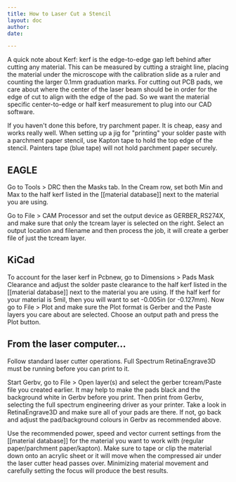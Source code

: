 ```yaml
---
title: How to Laser Cut a Stencil
layout: doc
author: 
date: 

---
```

A quick note about Kerf: kerf is the edge-to-edge gap left behind after cutting any material.  This can be measured by cutting a straight line, placing the material under the microscope with the calibration slide as a ruler and counting the larger 0.1mm graduation marks.  For cutting out PCB pads, we care about where the center of the laser beam should be in order for the edge of cut to align with the edge of the pad.  So we want the material specific center-to-edge or half kerf measurement to plug into our CAD software.

If you haven't done this before, try parchment paper.  It is cheap, easy and works really well.  When setting up a jig for "printing" your solder paste with a parchment paper stencil, use Kapton tape to hold the top edge of the stencil.  Painters tape (blue tape) will not hold parchment paper securely.

## EAGLE

Go to Tools > DRC then the Masks tab.  In the Cream row, set both Min and Max to the half kerf listed in the [[material database]] next to the material you are using.
 
Go to File > CAM Processor and set the output device as GERBER_RS274X, and make sure that only the tcream layer is selected on the right. Select an output location and filename and then process the job, it will create a gerber file of just the tcream layer.

## KiCad

To account for the laser kerf in Pcbnew, go to Dimensions > Pads Mask Clearance and adjust the solder paste clearance to the half kerf listed in the [[material database]] next to the material you are using.  If the half kerf for your material is 5mil, then you will want to set -0.005in (or -0.127mm).  Now go to File > Plot and make sure the Plot format is Gerber and the Paste layers you care about are selected.  Choose an output path and press the Plot button.

## From the laser computer...

Follow standard laser cutter operations.  Full Spectrum RetinaEngrave3D must be running before you can print to it.

Start Gerbv, go to File > Open layer(s) and select the gerber tcream/Paste file you created earlier.  It may help to make the pads black and the background white in Gerbv before you print.  Then print from Gerbv, selecting the full spectrum engineering driver as your printer.  Take a look in RetinaEngrave3D and make sure all of your pads are there.  If not, go back and adjust the pad/background colours in Gerbv as recommended above.

Use the recommended power, speed and vector current settings from the [[material database]] for the material you want to work with (regular paper/parchment paper/kapton). Make sure to tape or clip the material down onto an acrylic sheet or it will move when the compressed air under the laser cutter head passes over.  Minimizing material movement and carefully setting the focus will produce the best results. 
